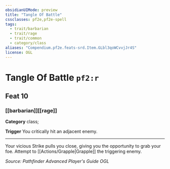```yaml
---
obsidianUIMode: preview
title: "Tangle Of Battle"
cssclasses: pf2e,pf2e-spell
tags:
  - trait/barbarian
  - trait/rage
  - trait/common
  - category/class
aliases: "Compendium.pf2e.feats-srd.Item.GLbl3qoWCvvjJr4S"
license: OGL
---
```

# Tangle Of Battle `pf2:r`
## Feat 10
### [[barbarian]][[rage]]

**Category** class; 




**Trigger** You critically hit an adjacent enemy.

* * *

Your vicious Strike pulls you close, giving you the opportunity to grab your foe. Attempt to [[Actions/Grapple|Grapple]] the triggering enemy.

*Source: Pathfinder Advanced Player's Guide*
*OGL*